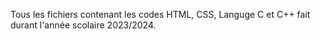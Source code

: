Tous les fichiers contenant les codes HTML, CSS, Languge C et C++ fait durant l'année scolaire 2023/2024.
